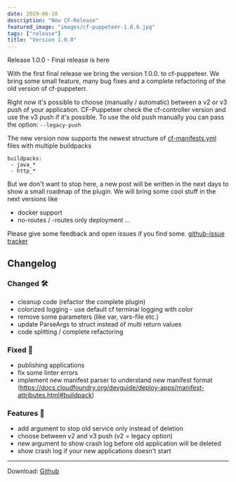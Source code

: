 ```yaml
---
date: 2019-06-18
description: "New CF-Release"
featured_image: "images/cf-puppeteer-1.0.0.jpg"
tags: ["release"]
title: "Version 1.0.0"
---
```


Release 1.0.0 - Final release is here

With the first final release we bring the version 1.0.0. to cf-puppeteer.
We bring some small feature, many bug fixes and a complete refactoring of the old version of cf-puppeterr.

Right now it's possible to choose (manually / automatic) between a v2 or v3 push of your application.
CF-Puppeteer check the cf-controller version and use the v3 push if it's possible.
To use the old push manually you can pass the option: ```--legacy-push```

The new version now supports the newest structure of [cf-manifests.yml](https://docs.cloudfoundry.org/devguide/deploy-apps/manifest-attributes.html) files 
with multiple buildpacks 
```
buildpacks:
 - java_* 
 - http_*
```

But we don't want to stop here, a new post will be written in the next days to show a small
roadmap of the plugin. We will bring some cool stuff in the next versions like
- docker support
- no-routes / -routes only deployment
...

Please give some feedback and open issues if you find some. [github-issue tracker](https://github.com/HappyTobi/cf-puppeteer/issues)

## Changelog

### Changed 🛠
    
- cleanup code (refactor the complete plugin)
- colorized logging - use default cf terminal logging with color
- remove some parameters (like var, vars-file etc.)  
- update ParseArgs to struct instead of multi return values
- code splitting / complete refactoring 

### Fixed 🐛

- publishing applications
- fix some linter errors
- implement new manifest parser to understand new manifest format (https://docs.cloudfoundry.org/devguide/deploy-apps/manifest-attributes.html#buildpack)

### Features 🚀

- add argument to stop old service only instead of deletion
- choose between v2 and v3 push (v2 = legacy option)
- new argument to show crash log before old application will be deleted
- show crash log if your new applications doesn't start

---

Download:
[Github](https://github.com/HappyTobi/cf-puppeteer/releases/tag/1.0.0)
